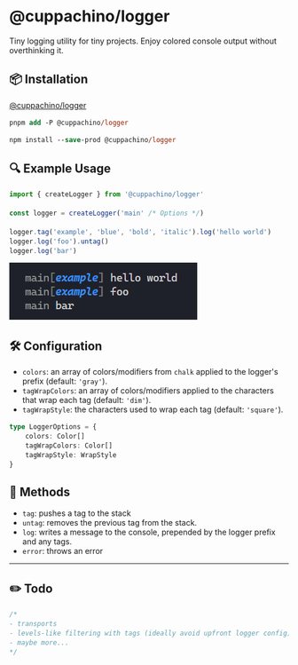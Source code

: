 # @cuppachino/logger

Tiny logging utility for tiny projects. Enjoy colored console output without
overthinking it.

## 📦 Installation

[@cuppachino/logger](https://www.npmjs.com/package/@cuppachino/logger)

```ps
pnpm add -P @cuppachino/logger
```

```ps
npm install --save-prod @cuppachino/logger
```

## 🔍 Example Usage

```ts
import { createLogger } from '@cuppachino/logger'

const logger = createLogger('main' /* Options */)

logger.tag('example', 'blue', 'bold', 'italic').log('hello world')
logger.log('foo').untag()
logger.log('bar')
```

<img src="./example-log.png" alt="Example log output" title="Example Output">

## 🛠️ Configuration

- `colors`: an array of colors/modifiers from `chalk` applied to the logger's
  prefix (default: `'gray'`).
- `tagWrapColors`: an array of colors/modifiers applied to the characters that
  wrap each tag (default: `'dim'`).
- `tagWrapStyle`: the characters used to wrap each tag (default: `'square'`).

```ts
type LoggerOptions = {
	colors: Color[]
	tagWrapColors: Color[]
	tagWrapStyle: WrapStyle
}
```

## 💪 Methods

- `tag`: pushes a tag to the stack
- `untag`: removes the previous tag from the stack.
- `log`: writes a message to the console, prepended by the logger prefix and any
  tags.
- `error`: throws an error

---

## ✏️ Todo

```ts
/*
- transports
- levels-like filtering with tags (ideally avoid upfront logger config)
- maybe more... 
*/
```
